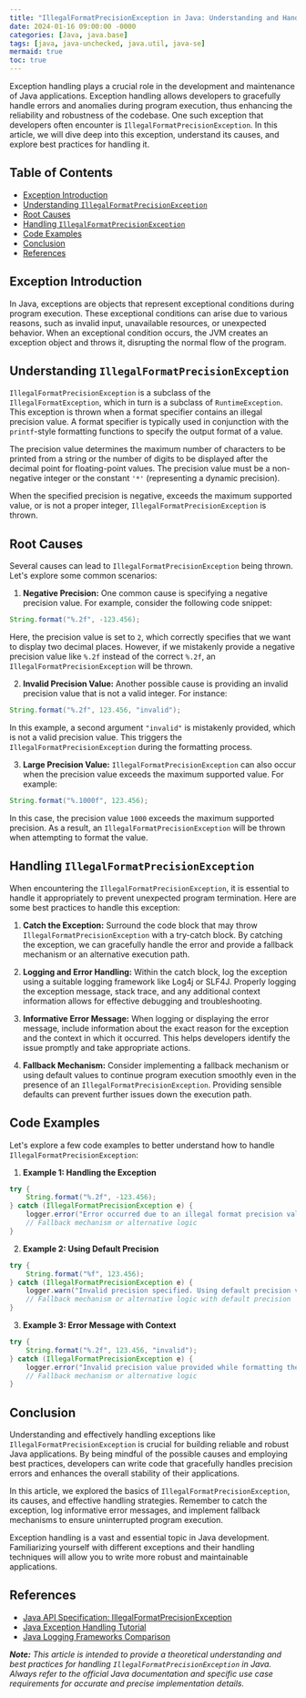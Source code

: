 ```yaml
---
title: "IllegalFormatPrecisionException in Java: Understanding and Handling Precision Errors"
date: 2024-01-16 09:00:00 -0000
categories: [Java, java.base]
tags: [java, java-unchecked, java.util, java-se]
mermaid: true
toc: true
---
```



Exception handling plays a crucial role in the development and maintenance of Java applications. Exception handling allows developers to gracefully handle errors and anomalies during program execution, thus enhancing the reliability and robustness of the codebase. One such exception that developers often encounter is `IllegalFormatPrecisionException`. In this article, we will dive deep into this exception, understand its causes, and explore best practices for handling it.

## Table of Contents
- [Exception Introduction](#exception-introduction)
- [Understanding `IllegalFormatPrecisionException`](#understanding-illegalformatprecisionexception)
- [Root Causes](#root-causes)
- [Handling `IllegalFormatPrecisionException`](#handling-illegalformatprecisionexception)
- [Code Examples](#code-examples)
- [Conclusion](#conclusion)
- [References](#references)

## Exception Introduction
In Java, exceptions are objects that represent exceptional conditions during program execution. These exceptional conditions can arise due to various reasons, such as invalid input, unavailable resources, or unexpected behavior. When an exceptional condition occurs, the JVM creates an exception object and throws it, disrupting the normal flow of the program.

## Understanding `IllegalFormatPrecisionException`
`IllegalFormatPrecisionException` is a subclass of the `IllegalFormatException`, which in turn is a subclass of `RuntimeException`. This exception is thrown when a format specifier contains an illegal precision value. A format specifier is typically used in conjunction with the `printf`-style formatting functions to specify the output format of a value.

The precision value determines the maximum number of characters to be printed from a string or the number of digits to be displayed after the decimal point for floating-point values. The precision value must be a non-negative integer or the constant `'*'` (representing a dynamic precision).

When the specified precision is negative, exceeds the maximum supported value, or is not a proper integer, `IllegalFormatPrecisionException` is thrown.

## Root Causes
Several causes can lead to `IllegalFormatPrecisionException` being thrown. Let's explore some common scenarios:

1. **Negative Precision:** One common cause is specifying a negative precision value. For example, consider the following code snippet:
```java
String.format("%.2f", -123.456);
```
Here, the precision value is set to `2`, which correctly specifies that we want to display two decimal places. However, if we mistakenly provide a negative precision value like `%.2f` instead of the correct `%.2f`, an `IllegalFormatPrecisionException` will be thrown.

2. **Invalid Precision Value:** Another possible cause is providing an invalid precision value that is not a valid integer. For instance:
```java
String.format("%.2f", 123.456, "invalid");
```
In this example, a second argument `"invalid"` is mistakenly provided, which is not a valid precision value. This triggers the `IllegalFormatPrecisionException` during the formatting process.

3. **Large Precision Value:** `IllegalFormatPrecisionException` can also occur when the precision value exceeds the maximum supported value. For example:
```java
String.format("%.1000f", 123.456);
```
In this case, the precision value `1000` exceeds the maximum supported precision. As a result, an `IllegalFormatPrecisionException` will be thrown when attempting to format the value.

## Handling `IllegalFormatPrecisionException`
When encountering the `IllegalFormatPrecisionException`, it is essential to handle it appropriately to prevent unexpected program termination. Here are some best practices to handle this exception:

1. **Catch the Exception:** Surround the code block that may throw `IllegalFormatPrecisionException` with a try-catch block. By catching the exception, we can gracefully handle the error and provide a fallback mechanism or an alternative execution path.

2. **Logging and Error Handling:** Within the catch block, log the exception using a suitable logging framework like Log4j or SLF4J. Properly logging the exception message, stack trace, and any additional context information allows for effective debugging and troubleshooting.

3. **Informative Error Message:** When logging or displaying the error message, include information about the exact reason for the exception and the context in which it occurred. This helps developers identify the issue promptly and take appropriate actions.

4. **Fallback Mechanism:** Consider implementing a fallback mechanism or using default values to continue program execution smoothly even in the presence of an `IllegalFormatPrecisionException`. Providing sensible defaults can prevent further issues down the execution path.

## Code Examples
Let's explore a few code examples to better understand how to handle `IllegalFormatPrecisionException`:

1. **Example 1: Handling the Exception**
```java
try {
    String.format("%.2f", -123.456);
} catch (IllegalFormatPrecisionException e) {
    logger.error("Error occurred due to an illegal format precision value.", e);
    // Fallback mechanism or alternative logic
}
```

2. **Example 2: Using Default Precision**
```java
try {
    String.format("%f", 123.456);
} catch (IllegalFormatPrecisionException e) {
    logger.warn("Invalid precision specified. Using default precision value.", e);
    // Fallback mechanism or alternative logic with default precision
}
```

3. **Example 3: Error Message with Context**
```java
try {
    String.format("%.2f", 123.456, "invalid");
} catch (IllegalFormatPrecisionException e) {
    logger.error("Invalid precision value provided while formatting the value: %.2f", e);
    // Fallback mechanism or alternative logic
}
```

## Conclusion
Understanding and effectively handling exceptions like `IllegalFormatPrecisionException` is crucial for building reliable and robust Java applications. By being mindful of the possible causes and employing best practices, developers can write code that gracefully handles precision errors and enhances the overall stability of their applications.

In this article, we explored the basics of `IllegalFormatPrecisionException`, its causes, and effective handling strategies. Remember to catch the exception, log informative error messages, and implement fallback mechanisms to ensure uninterrupted program execution.

Exception handling is a vast and essential topic in Java development. Familiarizing yourself with different exceptions and their handling techniques will allow you to write more robust and maintainable applications.

## References
- [Java API Specification: IllegalFormatPrecisionException](https://docs.oracle.com/en/java/javase/11/docs/api/java.base/java/util/IllegalFormatPrecisionException.html)
- [Java Exception Handling Tutorial](https://www.baeldung.com/java-exceptions)
- [Java Logging Frameworks Comparison](https://www.baeldung.com/java-logging-frameworks-comparison)

***Note:*** *This article is intended to provide a theoretical understanding and best practices for handling `IllegalFormatPrecisionException` in Java. Always refer to the official Java documentation and specific use case requirements for accurate and precise implementation details.*